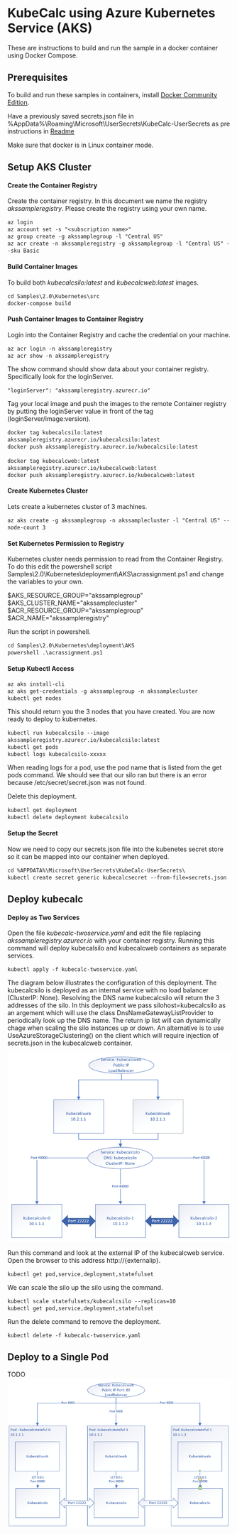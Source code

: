 # KubeCalc using Azure Kubernetes Service (AKS)
These are instructions to build and run the sample in a docker container using Docker Compose.

## Prerequisites
To build and run these samples in containers, install [Docker Community Edition](https://www.docker.com/community-edition).

Have a previously saved secrets.json file in %AppData%\Roaming\Microsoft\UserSecrets\KubeCalc-UserSecrets as pre instructions
in [Readme](Readme.md)

Make sure that docker is in Linux container mode.

## Setup AKS Cluster
#### Create the Container Registry

Create the container registry.  In this document we name the registry _akssampleregistry_.  Please create the registry using your own name.

```
az login
az account set -s "<subscription name>"
az group create -g akssamplegroup -l "Central US"
az acr create -n akssampleregistry -g akssamplegroup -l "Central US" --sku Basic
```
#### Build Container Images

To build both _kubecalcsilo:latest_ and _kubecalcweb:latest_ images.

```
cd Samples\2.0\Kubernetes\src
docker-compose build
```

#### Push Container Images to Container Registry
Login into the Container Registry and cache the credential on your machine.  
```
az acr login -n akssampleregistry
az acr show -n akssampleregistry
```

The show command should show data about your container registry.  Specifically look for the loginServer.

```
"loginServer": "akssampleregistry.azurecr.io"
```

Tag your local image and push the images to the remote Container registry by putting the loginServer value in front of the tag (loginServer/image:version).
```
docker tag kubecalcsilo:latest akssampleregistry.azurecr.io/kubecalcsilo:latest
docker push akssampleregistry.azurecr.io/kubecalcsilo:latest

docker tag kubecalcweb:latest akssampleregistry.azurecr.io/kubecalcweb:latest
docker push akssampleregistry.azurecr.io/kubecalcweb:latest
```

#### Create Kubernetes Cluster

Lets create a kubernetes cluster of 3 machines.

```
az aks create -g akssamplegroup -n akssamplecluster -l "Central US" --node-count 3
```
#### Set Kubernetes Permission to Registry

Kubernetes cluster needs permission to read from the Container Registry.  To do this edit the powershell script Samples\2.0\Kubernetes\deployment\AKS\acrassignment.ps1 and change the variables to your own.

$AKS_RESOURCE_GROUP="akssamplegroup"
$AKS_CLUSTER_NAME="akssamplecluster"
$ACR_RESOURCE_GROUP="akssamplegroup"
$ACR_NAME="akssampleregistry"

Run the script in powershell.
```
cd Samples\2.0\Kubernetes\deployment\AKS
powershell .\acrassignment.ps1
```

#### Setup Kubectl Access
```
az aks install-cli
az aks get-credentials -g akssamplegroup -n akssamplecluster
kubectl get nodes
```
This should return you the 3 nodes that you have created.  You are now ready to deploy to kubernetes.

```
kubectl run kubecalcsilo --image akssampleregistry.azurecr.io/kubecalcsilo:latest
kubectl get pods
kubectl logs kubecalcsilo-xxxxx
```
When reading logs for a pod, use the pod name that is listed from the get pods command.  We should see that our silo ran but there is an error because /etc/secret/secret.json was not found.

Delete this deployment.
```
kubectl get deployment
kubectl delete deployment kubecalcsilo
```
#### Setup the Secret
Now we need to copy our secrets.json file into the kubenetes secret store so it can be mapped into our container when deployed.

```
cd %APPDATA%\Microsoft\UserSecrets\KubeCalc-UserSecrets\
kubectl create secret generic kubecalcsecret --from-file=secrets.json
```

## Deploy kubecalc

#### Deploy as Two Services
Open the file _kubecalc-twoservice.yaml_ and edit the file replacing _akssampleregistry.azurecr.io_ with your container registry.  Running this command will deploy kubecalsilo and kubecalcweb containers as separate services.
```
kubectl apply -f kubecalc-twoservice.yaml
```
The diagram below illustrates the configuration of this deployment.  The kubecalcsilo is deployed as an internal service with no load balancer (ClusterIP: None).  Resolving the DNS name kubecalcsilo will return the 3 addresses of the silo.  In this deployment we pass silohost=kubecalcsilo as an argement which will use the class DnsNameGatewayListProvider to periodically look up the DNS name.  The return ip list will can dynamically chage when scaling the silo instances up or down.  An alternative is to use UseAzureStorageClustering() on the client which will require injection of secrets.json in the kubecalcweb container.

![](twoservices.png)

Run this command and look at the external IP of the kubecalcweb service.  Open the browser to this address http://{externalip}.
```
kubectl get pod,service,deployment,statefulset
```
We can scale the silo up the silo using the command.
```
kubectl scale statefulsets/kubecalcsilo --replicas=10
kubectl get pod,service,deployment,statefulset
```

Run the delete command to remove the deployment.
```
kubectl delete -f kubecalc-twoservice.yaml
```
## Deploy to a Single Pod
TODO
![](singlepod.png)
